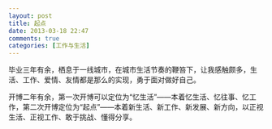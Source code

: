 ```yaml
---
layout: post
title: 起点
date: 2013-03-18 22:47
comments: true
categories: [工作与生活]
---
```


毕业三年有余，栖息于一线城市，在城市生活节奏的鞭笞下，让我感触颇多，生活、工作、爱情、友情都是那么的实现，勇于面对做好自己。

开博二年有余，第一次开博可以定位为“忆生活”——本着忆生活、忆往事、忆工作，第二次开博定位为“起点”——本着新生活、新工作、新发展、新方向，以正视生活、正视工作、敢于挑战、懂得分享。
